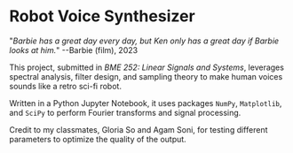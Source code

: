 # Robot Voice Synthesizer

"*Barbie has a great day every day, but Ken only has a great day if Barbie looks at him.*" --Barbie (film), 2023

This project, submitted in *BME 252: Linear Signals and Systems*, leverages spectral analysis, filter design, and sampling theory to make human voices sounds like a retro sci-fi robot.

Written in a Python Jupyter Notebook, it uses packages `NumPy`, `Matplotlib`, and `SciPy` to perform Fourier transforms and signal processing.

Credit to my classmates, Gloria So and Agam Soni, for testing different parameters to optimize the quality of the output.
